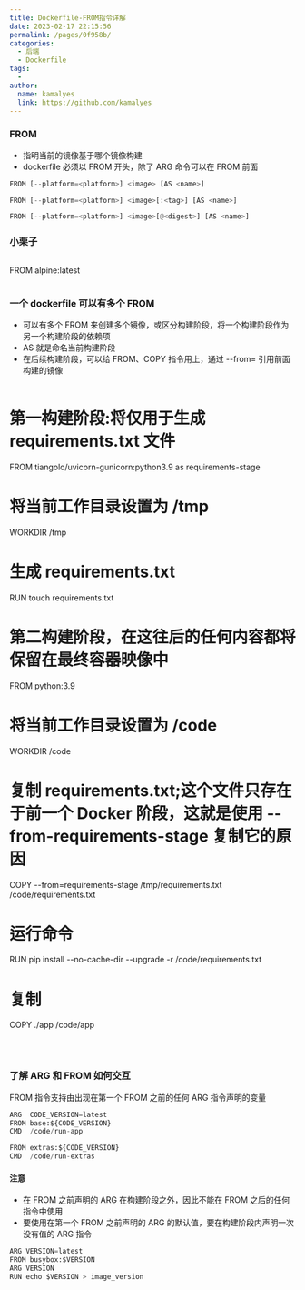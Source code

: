 ```yaml
---
title: Dockerfile-FROM指令详解 
date: 2023-02-17 22:15:56
permalink: /pages/0f958b/
categories:
  - 后端
  - Dockerfile
tags:
  - 
author: 
  name: kamalyes
  link: https://github.com/kamalyes
---
```

### FROM

- 指明当前的镜像基于哪个镜像构建
- dockerfile 必须以 FROM 开头，除了 ARG 命令可以在 FROM 前面

```python
FROM [--platform=<platform>] <image> [AS <name>]

FROM [--platform=<platform>] <image>[:<tag>] [AS <name>]

FROM [--platform=<platform>] <image>[@<digest>] [AS <name>]
```

### 小栗子
```python
```
FROM alpine:latest
```
```

### 一个 dockerfile 可以有多个 FROM

- 可以有多个 FROM 来创建多个镜像，或区分构建阶段，将一个构建阶段作为另一个构建阶段的依赖项
- AS <name> 就是命名当前构建阶段
- 在后续构建阶段，可以给 FROM、COPY 指令用上，通过&nbsp;--from=<name>&nbsp;引用前面构建的镜像

```python
```
# 第一构建阶段:将仅用于生成 requirements.txt 文件
FROM tiangolo/uvicorn-gunicorn:python3.9 as requirements-stage

# 将当前工作目录设置为 /tmp
WORKDIR /tmp

# 生成 requirements.txt
RUN touch requirements.txt

# 第二构建阶段，在这往后的任何内容都将保留在最终容器映像中
FROM python:3.9

# 将当前工作目录设置为 /code
WORKDIR /code

# 复制 requirements.txt;这个文件只存在于前一个 Docker 阶段，这就是使用 --from-requirements-stage 复制它的原因
COPY --from=requirements-stage /tmp/requirements.txt /code/requirements.txt

# 运行命令
RUN pip install --no-cache-dir --upgrade -r /code/requirements.txt

# 复制
COPY ./app /code/app
```
```
&nbsp;
### 了解 ARG 和 FROM 如何交互
FROM 指令支持由出现在第一个 FROM 之前的任何 ARG 指令声明的变量
```python
ARG  CODE_VERSION=latest
FROM base:${CODE_VERSION}
CMD  /code/run-app

FROM extras:${CODE_VERSION}
CMD  /code/run-extras
```

#### 注意

- 在 FROM 之前声明的 ARG 在构建阶段之外，因此不能在 FROM 之后的任何指令中使用
- 要使用在第一个 FROM 之前声明的 ARG 的默认值，要在构建阶段内声明一次没有值的 ARG 指令

```python
ARG VERSION=latest
FROM busybox:$VERSION
ARG VERSION
RUN echo $VERSION > image_version
```
